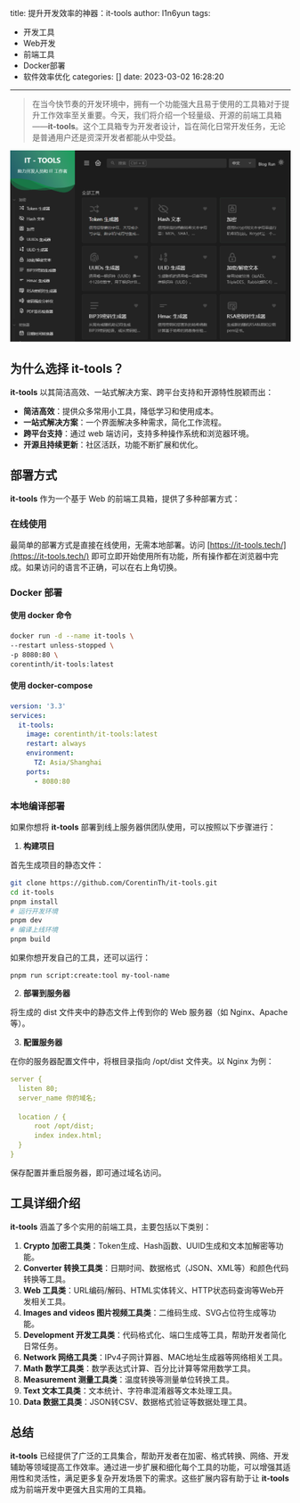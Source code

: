 title: 提升开发效率的神器：it-tools
author: l1n6yun
tags: 
 - 开发工具
 - Web开发
 - 前端工具
 - Docker部署
 - 软件效率优化
categories: []
date: 2023-03-02 16:28:20
---
> 在当今快节奏的开发环境中，拥有一个功能强大且易于使用的工具箱对于提升工作效率至关重要。今天，我们将介绍一个轻量级、开源的前端工具箱——**it-tools**。这个工具箱专为开发者设计，旨在简化日常开发任务，无论是普通用户还是资深开发者都能从中受益。

![upload successful](/images/pasted-72.png)

## 为什么选择 it-tools？

**it-tools** 以其简洁高效、一站式解决方案、跨平台支持和开源特性脱颖而出：

- **简洁高效**：提供众多常用小工具，降低学习和使用成本。
- **一站式解决方案**：一个界面解决多种需求，简化工作流程。
- **跨平台支持**：通过 web 端访问，支持多种操作系统和浏览器环境。
- **开源且持续更新**：社区活跃，功能不断扩展和优化。

## 部署方式

**it-tools** 作为一个基于 Web 的前端工具箱，提供了多种部署方式：

### 在线使用

最简单的部署方式是直接在线使用，无需本地部署。访问 [https://it-tools.tech/](https://it-tools.tech/) 即可立即开始使用所有功能，所有操作都在浏览器中完成。如果访问的语言不正确，可以在右上角切换。

### Docker 部署

#### 使用 docker 命令

```bash
docker run -d --name it-tools \
--restart unless-stopped \
-p 8080:80 \
corentinth/it-tools:latest
```

#### 使用 docker-compose

```yml
version: '3.3'
services:
  it-tools:
    image: corentinth/it-tools:latest
    restart: always
    environment:
      TZ: Asia/Shanghai
    ports:
      - 8080:80
```

### 本地编译部署

如果你想将 **it-tools** 部署到线上服务器供团队使用，可以按照以下步骤进行：

1. **构建项目**
  
  首先生成项目的静态文件：
  
  ```bash
git clone https://github.com/CorentinTh/it-tools.git
cd it-tools
pnpm install
# 运行开发环境
pnpm dev
# 编译上线环境
pnpm build
  ```
  
  如果你想开发自己的工具，还可以运行：
  
  ```
  pnpm run script:create:tool my-tool-name
  ```
  
2. **部署到服务器**
  
  将生成的 dist 文件夹中的静态文件上传到你的 Web 服务器（如 Nginx、Apache 等）。
  
3. **配置服务器**
  
  在你的服务器配置文件中，将根目录指向 /opt/dist 文件夹。以 Nginx 为例：
  
  ```yml
server {
    listen 80;
    server_name 你的域名;

    location / {
        root /opt/dist;
        index index.html;
    }
}
   ```
  
  保存配置并重启服务器，即可通过域名访问。
  

## 工具详细介绍

**it-tools** 涵盖了多个实用的前端工具，主要包括以下类别：

1. **Crypto 加密工具类**：Token生成、Hash函数、UUID生成和文本加解密等功能。
2. **Converter 转换工具类**：日期时间、数据格式（JSON、XML等）和颜色代码转换等工具。
3. **Web 工具类**：URL编码/解码、HTML实体转义、HTTP状态码查询等Web开发相关工具。
4. **Images and videos 图片视频工具类**：二维码生成、SVG占位符生成等功能。
5. **Development 开发工具类**：代码格式化、端口生成等工具，帮助开发者简化日常任务。
6. **Network 网络工具类**：IPv4子网计算器、MAC地址生成器等网络相关工具。
7. **Math 数学工具类**：数学表达式计算、百分比计算等常用数学工具。
8. **Measurement 测量工具类**：温度转换等测量单位转换工具。
9. **Text 文本工具类**：文本统计、字符串混淆器等文本处理工具。
10. **Data 数据工具类**：JSON转CSV、数据格式验证等数据处理工具。

## 总结

**it-tools** 已经提供了广泛的工具集合，帮助开发者在加密、格式转换、网络、开发辅助等领域提高工作效率。通过进一步扩展和细化每个工具的功能，可以增强其适用性和灵活性，满足更多复杂开发场景下的需求。这些扩展内容有助于让 **it-tools** 成为前端开发中更强大且实用的工具箱。